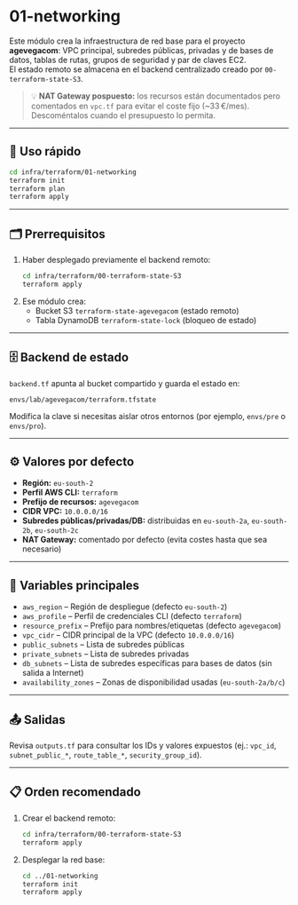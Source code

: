 # 01-networking

Este módulo crea la infraestructura de red base para el proyecto **agevegacom**: VPC principal, subredes públicas, privadas y de bases de datos, tablas de rutas, grupos de seguridad y par de claves EC2.  
El estado remoto se almacena en el backend centralizado creado por `00-terraform-state-S3`.

> 💡 **NAT Gateway pospuesto:** los recursos están documentados pero comentados en `vpc.tf` para evitar el coste fijo (~33 €/mes). Descoméntalos cuando el presupuesto lo permita.

---

## 🧩 Uso rápido

```bash
cd infra/terraform/01-networking
terraform init
terraform plan
terraform apply
```

---

## 🗂️ Prerrequisitos

1. Haber desplegado previamente el backend remoto:
   ```bash
   cd infra/terraform/00-terraform-state-S3
   terraform apply
   ```
2. Ese módulo crea:
   - Bucket S3 `terraform-state-agevegacom` (estado remoto)
   - Tabla DynamoDB `terraform-state-lock` (bloqueo de estado)

---

## 🗄️ Backend de estado

`backend.tf` apunta al bucket compartido y guarda el estado en:

```
envs/lab/agevegacom/terraform.tfstate
```

Modifica la clave si necesitas aislar otros entornos (por ejemplo, `envs/pre` o `envs/pro`).

---

## ⚙️ Valores por defecto

- **Región:** `eu-south-2`
- **Perfil AWS CLI:** `terraform`
- **Prefijo de recursos:** `agevegacom`
- **CIDR VPC:** `10.0.0.0/16`
- **Subredes públicas/privadas/DB:** distribuidas en `eu-south-2a`, `eu-south-2b`, `eu-south-2c`
- **NAT Gateway:** comentado por defecto (evita costes hasta que sea necesario)

---

## 🔧 Variables principales

- `aws_region` – Región de despliegue (defecto `eu-south-2`)
- `aws_profile` – Perfil de credenciales CLI (defecto `terraform`)
- `resource_prefix` – Prefijo para nombres/etiquetas (defecto `agevegacom`)
- `vpc_cidr` – CIDR principal de la VPC (defecto `10.0.0.0/16`)
- `public_subnets` – Lista de subredes públicas
- `private_subnets` – Lista de subredes privadas
- `db_subnets` – Lista de subredes específicas para bases de datos (sin salida a Internet)
- `availability_zones` – Zonas de disponibilidad usadas (`eu-south-2a/b/c`)

---

## 📤 Salidas

Revisa `outputs.tf` para consultar los IDs y valores expuestos (ej.: `vpc_id`, `subnet_public_*`, `route_table_*`, `security_group_id`).

---

## 📋 Orden recomendado

1. Crear el backend remoto:
   ```bash
   cd infra/terraform/00-terraform-state-S3
   terraform apply
   ```
2. Desplegar la red base:
   ```bash
   cd ../01-networking
   terraform init
   terraform apply
   ```
